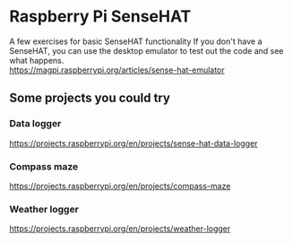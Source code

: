 # Raspberry Pi SenseHAT
A few exercises for basic SenseHAT functionality
If you don't have a SenseHAT, you can use the desktop emulator to test out the code and see what happens.  
https://magpi.raspberrypi.org/articles/sense-hat-emulator

## Some projects you could try
### Data logger
https://projects.raspberrypi.org/en/projects/sense-hat-data-logger  
### Compass maze
https://projects.raspberrypi.org/en/projects/compass-maze  
### Weather logger
https://projects.raspberrypi.org/en/projects/weather-logger  

